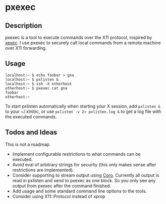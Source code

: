 
pxexec
======

Description
-----------

pxexec is a tool to execute commands over the X11 protocol, inspired by [xexec](http://gpl.internetconnection.net/). I use pxexec to securely call local commands from a remote machine over X11 forwarding.

Usage
-----

    localhost:~ $ echo foobar > gna
	localhost:~ $ pxlisten &
	localhost:~ $ ssh -X otherhost
	otherhost:~ $ pxexec cat gna
	foobar
	otherhost:~

To start pxlisten automatically when starting your X session, add `pxlisten &` to your ~/.xinitrc, or use `pxlisten -v 2> pxlisten.log &` to get a log file with the executed commands.

Todos and Ideas
---------------

This is not a roadmap.

- Implement configurable restrictions to what commands can be executed.
- Avoid eval of arbitrary strings for security (this only makes sense after restrictions are implemented).
- Consider supporting to stream output using [Coro](http://search.cpan.org/~mlehmann/Coro/). Currently all output is read in pxlisten and send to pxexec as one block. So you only see any output from pxexec after the command finished.
- Add usage and some standard command line options to the tools.
- Consider using X11::Protocol instead of xprop

